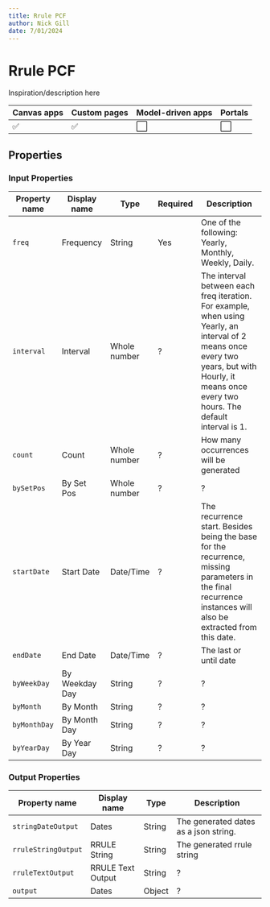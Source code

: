 ```yaml
---
title: Rrule PCF
author: Nick Gill
date: 7/01/2024
---
```

# Rrule PCF

Inspiration/description here

| Canvas apps | Custom pages | Model-driven apps | Portals |
| ----------- | ------------ | ----------------- | ------- |
| ✅           | ✅            | ⬜                 | ⬜       |

## Properties

### Input Properties

| Property name | Display name | Type | Required | Description |
| -------- | ----------- | -------------- | ---------- | ------- |
| `freq` | Frequency | String | Yes | One of the following: Yearly, Monthly, Weekly, Daily. |
| `interval` | Interval | Whole number | ? | The interval between each freq iteration. For example, when using Yearly, an interval of 2 means once every two years, but with Hourly, it means once every two hours. The default interval is 1.|
| `count` | Count | Whole number | ? | How many occurrences will be generated |
| `bySetPos` | By Set Pos | Whole number | ? | ? |
| `startDate` | Start Date | Date/Time | ? | The recurrence start. Besides being the base for the recurrence, missing parameters in the final recurrence instances will also be extracted from this date. |
| `endDate` | End Date | Date/Time | ? | The last or until date |
| `byWeekDay` | By Weekday Day | String | ? | ? |
| `byMonth` | By Month | String | ? | ? |
| `byMonthDay` | By Month Day | String | ? | ? |
| `byYearDay` | By Year Day | String | ? | ? |


### Output Properties

| Property name | Display name | Type | Description |
| -------- | ----------- | -------------- | ---------- |
| `stringDateOutput` | Dates | String | The generated dates as a json string. |
| `rruleStringOutput` | RRULE String | String | The generated rrule string |
| `rruleTextOutput` | RRULE Text Output | String | ? |
| `output` | Dates | Object | ? |


